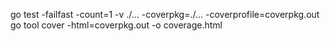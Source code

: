 go test -failfast -count=1 -v ./... -coverpkg=./... -coverprofile=coverpkg.out
go tool cover -html=coverpkg.out -o coverage.html